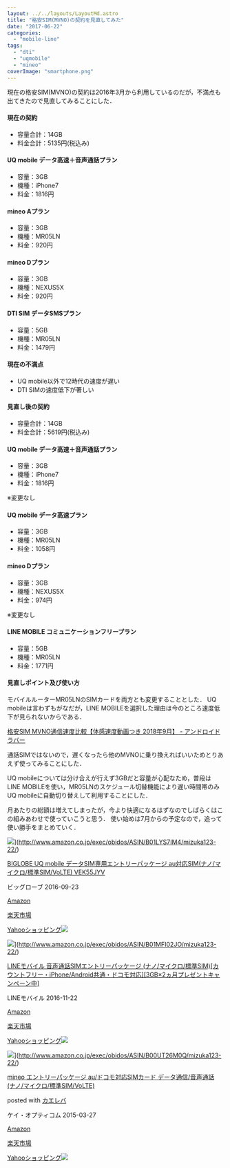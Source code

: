 ```yaml
---
layout: ../../layouts/LayoutMd.astro
title: "格安SIM(MVNO)の契約を見直してみた"
date: "2017-06-22"
categories: 
  - "mobile-line"
tags: 
  - "dti"
  - "uqmobile"
  - "mineo"
coverImage: "smartphone.png"
---
```


現在の格安SIM(MVNO)の契約は2016年3月から利用しているのだが，不満点も出てきたので見直してみることにした．

#### 現在の契約

- 容量合計：14GB
- 料金合計：5135円(税込み)

#### UQ mobile データ高速＋音声通話プラン

- 容量：3GB
- 機種：iPhone7
- 料金：1816円

#### mineo Aプラン

- 容量：3GB
- 機種：MR05LN
- 料金：920円

#### mineo Dプラン

- 容量：3GB
- 機種：NEXUS5X
- 料金：920円

#### DTI SIM データSMSプラン

- 容量：5GB
- 機種：MR05LN
- 料金：1479円

#### 現在の不満点

- UQ mobile以外で12時代の速度が遅い
- DTI SIMの速度低下が著しい

#### 見直し後の契約

- 容量合計：14GB
- 料金合計：5619円(税込み)

#### UQ mobile データ高速＋音声通話プラン

- 容量：3GB
- 機種：iPhone7
- 料金：1816円

※変更なし

#### UQ mobile データ高速プラン

- 容量：3GB
- 機種：MR05LN
- 料金：1058円

#### mineo Dプラン

- 容量：3GB
- 機種：NEXUS5X
- 料金：974円

※変更なし

#### LINE MOBILE コミュニケーションフリープラン

- 容量：5GB
- 機種：MR05LN
- 料金：1771円

#### 見直しポイント及び使い方

モバイルルーターMR05LNのSIMカードを両方とも変更することとした． UQ mobileは言わずもがなだが，LINE MOBILEを選択した理由は今のところ速度低下が見られないからである．

[格安SIM MVNO通信速度比較【体感速度動画つき 2018年9月】 \- アンドロイドラバー](https://androidlover.net/mvno-speed-test)

通話SIMではないので，遅くなったら他のMVNOに乗り換えればいいためとりあえず使ってみることにした．

UQ mobileについては分け合えが行えず3GBだと容量が心配なため，普段はLINE MOBILEを使い，MR05LNのスケジュール切替機能により遅い時間帯のみUQ mobileに自動切り替えして利用することにした．

月あたりの総額は増えてしまったが，今より快適になるはずなのでしばらくはこの組みあわせで使っていこうと思う． 使い始めは7月からの予定なので，追って使い勝手をまとめていく．

![](/archive/images/51v6nogu88L._SL160_.jpg)](http://www.amazon.co.jp/exec/obidos/ASIN/B01LYS7IM4/mizuka123-22/)

[BIGLOBE UQ mobile データSIM専用エントリーパッケージ au対応SIM(ナノ/マイクロ/標準SIM/VoLTE) VEK55JYV](http://www.amazon.co.jp/exec/obidos/ASIN/B01LYS7IM4/mizuka123-22/)

ビッグローブ 2016-09-23

[Amazon](http://www.amazon.co.jp/gp/search?keywords=BIGLOBE%20UQ%20mobile%20%E3%83%87%E3%83%BC%E3%82%BFSIM%E5%B0%82%E7%94%A8%E3%82%A8%E3%83%B3%E3%83%88%E3%83%AA%E3%83%BC%E3%83%91%E3%83%83%E3%82%B1%E3%83%BC%E3%82%B8%20au%E5%AF%BE%E5%BF%9CSIM%28%E3%83%8A%E3%83%8E%2F%E3%83%9E%E3%82%A4%E3%82%AF%E3%83%AD%2F%E6%A8%99%E6%BA%96SIM%2FVoLTE%29%20VEK55JYV&__mk_ja_JP=%E3%82%AB%E3%82%BF%E3%82%AB%E3%83%8A&tag=mizuka123-22)

[楽天市場](https://hb.afl.rakuten.co.jp/hgc/032b53ee.4b34c5ee.0f4a541e.f440145e/?pc=http%3A%2F%2Fsearch.rakuten.co.jp%2Fsearch%2Fmall%2FBIGLOBE%2520UQ%2520mobile%2520%25E3%2583%2587%25E3%2583%25BC%25E3%2582%25BFSIM%25E5%25B0%2582%25E7%2594%25A8%25E3%2582%25A8%25E3%2583%25B3%25E3%2583%2588%25E3%2583%25AA%25E3%2583%25BC%25E3%2583%2591%25E3%2583%2583%25E3%2582%25B1%25E3%2583%25BC%25E3%2582%25B8%2520au%25E5%25AF%25BE%25E5%25BF%259CSIM%2528%25E3%2583%258A%25E3%2583%258E%252F%25E3%2583%259E%25E3%2582%25A4%25E3%2582%25AF%25E3%2583%25AD%252F%25E6%25A8%2599%25E6%25BA%2596SIM%252FVoLTE%2529%2520VEK55JYV%2F-%2Ff.1-p.1-s.1-sf.0-st.A-v.2%3Fx%3D0%26scid%3Daf_ich_link_urltxt%26m%3Dhttp%3A%2F%2Fm.rakuten.co.jp%2F)

[Yahooショッピング![](//ad.jp.ap.valuecommerce.com/servlet/gifbanner?sid=3066752&pid=881990642)](//ck.jp.ap.valuecommerce.com/servlet/referral?sid=3066752&pid=881990642&vc_url=http%3A%2F%2Fsearch.shopping.yahoo.co.jp%2Fsearch%3Fp%3DBIGLOBE%2520UQ%2520mobile%2520%25E3%2583%2587%25E3%2583%25BC%25E3%2582%25BFSIM%25E5%25B0%2582%25E7%2594%25A8%25E3%2582%25A8%25E3%2583%25B3%25E3%2583%2588%25E3%2583%25AA%25E3%2583%25BC%25E3%2583%2591%25E3%2583%2583%25E3%2582%25B1%25E3%2583%25BC%25E3%2582%25B8%2520au%25E5%25AF%25BE%25E5%25BF%259CSIM%2528%25E3%2583%258A%25E3%2583%258E%252F%25E3%2583%259E%25E3%2582%25A4%25E3%2582%25AF%25E3%2583%25AD%252F%25E6%25A8%2599%25E6%25BA%2596SIM%252FVoLTE%2529%2520VEK55JYV&vcptn=kaereba)

![](/archive/images/414Rh3dlmOL._SL160_.jpg)](http://www.amazon.co.jp/exec/obidos/ASIN/B01MFI02JO/mizuka123-22/)

[LINEモバイル 音声通話SIMエントリーパッケージ (ナノ/マイクロ/標準SIM)\[カウントフリー・iPhone/Android共通・ドコモ対応\]\[3GB×2ヵ月プレゼントキャンペーン中\]](http://www.amazon.co.jp/exec/obidos/ASIN/B01MFI02JO/mizuka123-22/)

LINEモバイル 2016-11-22

[Amazon](http://www.amazon.co.jp/gp/search?keywords=LINE%E3%83%A2%E3%83%90%E3%82%A4%E3%83%AB%20%E9%9F%B3%E5%A3%B0%E9%80%9A%E8%A9%B1SIM%E3%82%A8%E3%83%B3%E3%83%88%E3%83%AA%E3%83%BC%E3%83%91%E3%83%83%E3%82%B1%E3%83%BC%E3%82%B8%20%28%E3%83%8A%E3%83%8E%2F%E3%83%9E%E3%82%A4%E3%82%AF%E3%83%AD%2F%E6%A8%99%E6%BA%96SIM%29%5B%E3%82%AB%E3%82%A6%E3%83%B3%E3%83%88%E3%83%95%E3%83%AA%E3%83%BC%E3%83%BBiPhone%2FAndroid%E5%85%B1%E9%80%9A%E3%83%BB%E3%83%89%E3%82%B3%E3%83%A2%E5%AF%BE%E5%BF%9C%5D%5B3GB%C3%972%E3%83%B5%E6%9C%88%E3%83%97%E3%83%AC%E3%82%BC%E3%83%B3%E3%83%88%E3%82%AD%E3%83%A3%E3%83%B3%E3%83%9A%E3%83%BC%E3%83%B3%E4%B8%AD%5D&__mk_ja_JP=%E3%82%AB%E3%82%BF%E3%82%AB%E3%83%8A&tag=mizuka123-22)

[楽天市場](https://hb.afl.rakuten.co.jp/hgc/032b53ee.4b34c5ee.0f4a541e.f440145e/?pc=http%3A%2F%2Fsearch.rakuten.co.jp%2Fsearch%2Fmall%2FLINE%25E3%2583%25A2%25E3%2583%2590%25E3%2582%25A4%25E3%2583%25AB%2520%25E9%259F%25B3%25E5%25A3%25B0%25E9%2580%259A%25E8%25A9%25B1SIM%25E3%2582%25A8%25E3%2583%25B3%25E3%2583%2588%25E3%2583%25AA%25E3%2583%25BC%25E3%2583%2591%25E3%2583%2583%25E3%2582%25B1%25E3%2583%25BC%25E3%2582%25B8%2520%2528%25E3%2583%258A%25E3%2583%258E%252F%25E3%2583%259E%25E3%2582%25A4%25E3%2582%25AF%25E3%2583%25AD%252F%25E6%25A8%2599%25E6%25BA%2596SIM%2529%255B%25E3%2582%25AB%25E3%2582%25A6%25E3%2583%25B3%25E3%2583%2588%25E3%2583%2595%25E3%2583%25AA%25E3%2583%25BC%25E3%2583%25BBiPhone%252FAndroid%25E5%2585%25B1%25E9%2580%259A%25E3%2583%25BB%25E3%2583%2589%25E3%2582%25B3%25E3%2583%25A2%25E5%25AF%25BE%25E5%25BF%259C%255D%255B3GB%25C3%25972%25E3%2583%25B5%25E6%259C%2588%25E3%2583%2597%25E3%2583%25AC%25E3%2582%25BC%25E3%2583%25B3%25E3%2583%2588%25E3%2582%25AD%25E3%2583%25A3%25E3%2583%25B3%25E3%2583%259A%25E3%2583%25BC%25E3%2583%25B3%25E4%25B8%25AD%255D%2F-%2Ff.1-p.1-s.1-sf.0-st.A-v.2%3Fx%3D0%26scid%3Daf_ich_link_urltxt%26m%3Dhttp%3A%2F%2Fm.rakuten.co.jp%2F)

[Yahooショッピング![](//ad.jp.ap.valuecommerce.com/servlet/gifbanner?sid=3066752&pid=881990642)](//ck.jp.ap.valuecommerce.com/servlet/referral?sid=3066752&pid=881990642&vc_url=http%3A%2F%2Fsearch.shopping.yahoo.co.jp%2Fsearch%3Fp%3DLINE%25E3%2583%25A2%25E3%2583%2590%25E3%2582%25A4%25E3%2583%25AB%2520%25E9%259F%25B3%25E5%25A3%25B0%25E9%2580%259A%25E8%25A9%25B1SIM%25E3%2582%25A8%25E3%2583%25B3%25E3%2583%2588%25E3%2583%25AA%25E3%2583%25BC%25E3%2583%2591%25E3%2583%2583%25E3%2582%25B1%25E3%2583%25BC%25E3%2582%25B8%2520%2528%25E3%2583%258A%25E3%2583%258E%252F%25E3%2583%259E%25E3%2582%25A4%25E3%2582%25AF%25E3%2583%25AD%252F%25E6%25A8%2599%25E6%25BA%2596SIM%2529%255B%25E3%2582%25AB%25E3%2582%25A6%25E3%2583%25B3%25E3%2583%2588%25E3%2583%2595%25E3%2583%25AA%25E3%2583%25BC%25E3%2583%25BBiPhone%252FAndroid%25E5%2585%25B1%25E9%2580%259A%25E3%2583%25BB%25E3%2583%2589%25E3%2582%25B3%25E3%2583%25A2%25E5%25AF%25BE%25E5%25BF%259C%255D%255B3GB%25C3%25972%25E3%2583%25B5%25E6%259C%2588%25E3%2583%2597%25E3%2583%25AC%25E3%2582%25BC%25E3%2583%25B3%25E3%2583%2588%25E3%2582%25AD%25E3%2583%25A3%25E3%2583%25B3%25E3%2583%259A%25E3%2583%25BC%25E3%2583%25B3%25E4%25B8%25AD%255D&vcptn=kaereba)

![](/archive/images/51NTZUXiGLL._SL160_.jpg)](http://www.amazon.co.jp/exec/obidos/ASIN/B00UT26M0Q/mizuka123-22/)

[mineo エントリーパッケージ au/ドコモ対応SIMカード データ通信/音声通話 (ナノ/マイクロ/標準SIM/VoLTE)](http://www.amazon.co.jp/exec/obidos/ASIN/B00UT26M0Q/mizuka123-22/)

posted with [カエレバ](http://kaereba.com)

ケイ・オプティコム 2015-03-27

[Amazon](http://www.amazon.co.jp/gp/search?keywords=mineo%20%E3%82%A8%E3%83%B3%E3%83%88%E3%83%AA%E3%83%BC%E3%83%91%E3%83%83%E3%82%B1%E3%83%BC%E3%82%B8%20au%2F%E3%83%89%E3%82%B3%E3%83%A2%E5%AF%BE%E5%BF%9CSIM%E3%82%AB%E3%83%BC%E3%83%89%20%E3%83%87%E3%83%BC%E3%82%BF%E9%80%9A%E4%BF%A1%2F%E9%9F%B3%E5%A3%B0%E9%80%9A%E8%A9%B1%20%28%E3%83%8A%E3%83%8E%2F%E3%83%9E%E3%82%A4%E3%82%AF%E3%83%AD%2F%E6%A8%99%E6%BA%96SIM%2FVoLTE%29&__mk_ja_JP=%E3%82%AB%E3%82%BF%E3%82%AB%E3%83%8A&tag=mizuka123-22)

[楽天市場](https://hb.afl.rakuten.co.jp/hgc/032b53ee.4b34c5ee.0f4a541e.f440145e/?pc=http%3A%2F%2Fsearch.rakuten.co.jp%2Fsearch%2Fmall%2Fmineo%2520%25E3%2582%25A8%25E3%2583%25B3%25E3%2583%2588%25E3%2583%25AA%25E3%2583%25BC%25E3%2583%2591%25E3%2583%2583%25E3%2582%25B1%25E3%2583%25BC%25E3%2582%25B8%2520au%252F%25E3%2583%2589%25E3%2582%25B3%25E3%2583%25A2%25E5%25AF%25BE%25E5%25BF%259CSIM%25E3%2582%25AB%25E3%2583%25BC%25E3%2583%2589%2520%25E3%2583%2587%25E3%2583%25BC%25E3%2582%25BF%25E9%2580%259A%25E4%25BF%25A1%252F%25E9%259F%25B3%25E5%25A3%25B0%25E9%2580%259A%25E8%25A9%25B1%2520%2528%25E3%2583%258A%25E3%2583%258E%252F%25E3%2583%259E%25E3%2582%25A4%25E3%2582%25AF%25E3%2583%25AD%252F%25E6%25A8%2599%25E6%25BA%2596SIM%252FVoLTE%2529%2F-%2Ff.1-p.1-s.1-sf.0-st.A-v.2%3Fx%3D0%26scid%3Daf_ich_link_urltxt%26m%3Dhttp%3A%2F%2Fm.rakuten.co.jp%2F)

[Yahooショッピング![](//ad.jp.ap.valuecommerce.com/servlet/gifbanner?sid=3066752&pid=881990642)](//ck.jp.ap.valuecommerce.com/servlet/referral?sid=3066752&pid=881990642&vc_url=http%3A%2F%2Fsearch.shopping.yahoo.co.jp%2Fsearch%3Fp%3Dmineo%2520%25E3%2582%25A8%25E3%2583%25B3%25E3%2583%2588%25E3%2583%25AA%25E3%2583%25BC%25E3%2583%2591%25E3%2583%2583%25E3%2582%25B1%25E3%2583%25BC%25E3%2582%25B8%2520au%252F%25E3%2583%2589%25E3%2582%25B3%25E3%2583%25A2%25E5%25AF%25BE%25E5%25BF%259CSIM%25E3%2582%25AB%25E3%2583%25BC%25E3%2583%2589%2520%25E3%2583%2587%25E3%2583%25BC%25E3%2582%25BF%25E9%2580%259A%25E4%25BF%25A1%252F%25E9%259F%25B3%25E5%25A3%25B0%25E9%2580%259A%25E8%25A9%25B1%2520%2528%25E3%2583%258A%25E3%2583%258E%252F%25E3%2583%259E%25E3%2582%25A4%25E3%2582%25AF%25E3%2583%25AD%252F%25E6%25A8%2599%25E6%25BA%2596SIM%252FVoLTE%2529&vcptn=kaereba)
